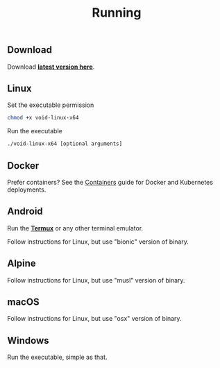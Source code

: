 ﻿---
title: Running
description: Learn how to run Void Proxy.
sidebar:
  order: 0
---

## Download
Download [**latest version here**](/download).

## Linux

Set the executable permission
```bash
chmod +x void-linux-x64
```

Run the executable
```bash
./void-linux-x64 [optional arguments]
```

## Docker

Prefer containers? See the [Containers](/docs/containers/) guide for Docker and Kubernetes deployments.

## Android

Run the [**Termux**](https://play.google.com/store/apps/details?id=com.termux) or any other terminal emulator.

Follow instructions for Linux, but use "bionic" version of binary.

## Alpine

Follow instructions for Linux, but use "musl" version of binary.

## macOS

Follow instructions for Linux, but use "osx" version of binary.

## Windows

Run the executable, simple as that.